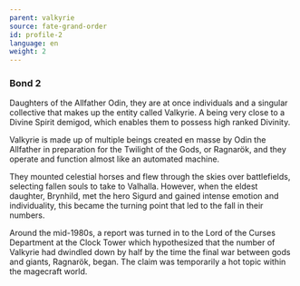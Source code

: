 ```yaml
---
parent: valkyrie
source: fate-grand-order
id: profile-2
language: en
weight: 2
---
```


### Bond 2

Daughters of the Allfather Odin, they are at once individuals and a singular collective that makes up the entity called Valkyrie. A being very close to a Divine Spirit demigod, which enables them to possess high ranked Divinity.

Valkyrie is made up of multiple beings created en masse by Odin the Allfather in preparation for the Twilight of the Gods, or Ragnarök, and they operate and function almost like an automated machine.

They mounted celestial horses and flew through the skies over battlefields, selecting fallen souls to take to Valhalla. However, when the eldest daughter, Brynhild, met the hero Sigurd and gained intense emotion and individuality, this became the turning point that led to the fall in their numbers.

Around the mid-1980s, a report was turned in to the Lord of the Curses Department at the Clock Tower which hypothesized that the number of Valkyrie had dwindled down by half by the time the final war between gods and giants, Ragnarök, began. The claim was temporarily a hot topic within the magecraft world.
